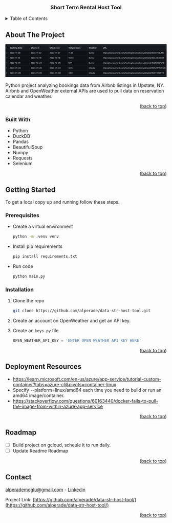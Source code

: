 <a name="readme-top"></a>

<!-- PROJECT TITLE -->
<br />
<div align="center">
  <h3 align="center">Short Term Rental Host Tool</h3>
</div>

<!-- TABLE OF CONTENTS -->
<details>
  <summary>Table of Contents</summary>
  <ol>
    <li>
      <a href="#about-the-project">About The Project</a>
      <ul>
        <li><a href="#built-with">Built With</a></li>
      </ul>
    </li>
    <li>
      <a href="#getting-started">Getting Started</a>
      <ul>
        <li><a href="#prerequisites">Prerequisites</a></li>
        <li><a href="#installation">Installation</a></li>
      </ul>
    </li>
    <li><a href="#deployment-resources">Deployment Resources</a></li>
    <li><a href="#roadmap">Roadmap</a></li>
    <li><a href="#contact">Contact</a></li>
  </ol>
</details>



<!-- ABOUT THE PROJECT -->
## About The Project

![Product Name Screen Shot][product-screenshot]

Python project analyzing bookings data from Airbnb listings in Upstate, NY. Airbnb and OpenWeather external APIs are used to pull data on reservation calendar and weather.

<p align="right">(<a href="#readme-top">back to top</a>)</p>

### Built With

* Python
* DuckDB
* Pandas
* BeautifulSoup
* Numpy
* Requests
* Selenium


<p align="right">(<a href="#readme-top">back to top</a>)</p>


<!-- GETTING STARTED -->
## Getting Started

To get a local copy up and running follow these steps.

### Prerequisites

* Create a virtual environment
  ```sh
  python -m .venv venv
  ```
* Install pip requirements
  ```sh
  pip install requirements.txt
  ```
* Run code
  ```sh
  python main.py
  ```

### Installation

1. Clone the repo
   ```sh
   git clone https://github.com/alperade/data-str-host-tool.git
   ```
2. Create an account on OpenWeather and get an API key.

3. Create an `keys.py` file
   ```py
   OPEN_WEATHER_API_KEY = 'ENTER OPEN WEATHER API KEY HERE'
   ```

<p align="right">(<a href="#readme-top">back to top</a>)</p>



<!-- DEPLOYMENT RESOURCES -->
## Deployment Resources

* https://learn.microsoft.com/en-us/azure/app-service/tutorial-custom-container?tabs=azure-cli&pivots=container-linux
* Specify --platform=linux/amd64 each time you need to build or run an amd64 image/container.
* https://stackoverflow.com/questions/60163440/docker-fails-to-pull-the-image-from-within-azure-app-service

<p align="right">(<a href="#readme-top">back to top</a>)</p>


<!-- ROADMAP -->
## Roadmap

- [ ] Build project on gcloud, scheule it to run daily.
- [ ] Update Readme Roadmap

<p align="right">(<a href="#readme-top">back to top</a>)</p>


<!-- CONTACT -->
## Contact

alperademoglu@gmail.com - [Linkedin](https://www.linkedin.com/in/alper-ademoglu/)

Project Link: [https://github.com/alperade/data-str-host-tool/](https://github.com/alperade/data-str-host-tool/)


<p align="right">(<a href="#readme-top">back to top</a>)</p>

<!-- MARKDOWN LINKS & IMAGES -->
<!-- https://www.markdownguide.org/basic-syntax/#reference-style-links -->
[product-screenshot]: /screenshot.png
